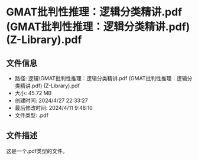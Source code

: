 ﻿# GMAT批判性推理：逻辑分类精讲.pdf (GMAT批判性推理：逻辑分类精讲.pdf) (Z-Library).pdf

## 文件信息
- 路径: 逻辑\GMAT批判性推理：逻辑分类精讲.pdf (GMAT批判性推理：逻辑分类精讲.pdf) (Z-Library).pdf
- 大小: 45.72 MB
- 创建时间: 2024/4/27 22:33:27
- 最后修改时间: 2024/4/11 9:48:10
- 文件类型: .pdf

## 文件描述
这是一个.pdf类型的文件。


